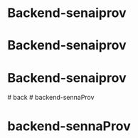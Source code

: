 # Backend-senaiprov
# Backend-senaiprov
# Backend-senaiprov
#   b a c k  
 # backend-sennaProv
# backend-sennaProv
